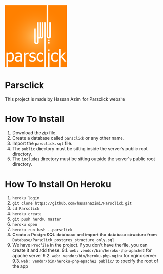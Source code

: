 ![Parsclick](public_html/images/misc/parsclick-logo.png "Parsclick")

Parsclick
===================
This project is made by Hassan Azimi for Parsclick website


How To Install
===================
1. Download the zip file.
2. Create a database called `parsclick` or any other name.
3. Import the `parsclick.sql` file.
4. The `public` directory must be sitting inside the server's public root directory.
5. The `includes` directory must be sitting outside the server's public root directory.

How To Install On Heroku
===================

1. `heroku login`
2. `git clone https://github.com/hassanazimi/Parsclick.git`
3. `cd Parsclick`
4. `heroku create`
5. `git push heroku master`
6. `heroku open`
7. `heroku run bash --parsclick`
8. Create a PostgreSQL database and import the database structure from `Database/Parsclick_postgres_structure_only.sql`
9. We have `Procfile` in the project. If you don't have the file, you can create it and add these:
 9.1. `web: vendor/bin/heroku-php-apache2` for apache server
 9.2. `web: vendor/bin/heroku-php-nginx` for nginx server
 9.3. `web: vendor/bin/heroku-php-apache2 public/` to specify the root of the app
  
